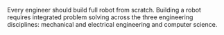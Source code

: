 ---
---

Every engineer should build full robot from scratch. 
Building a robot requires integrated problem solving across the three
engineering disciplines: mechanical and electrical engineering and
computer science.



